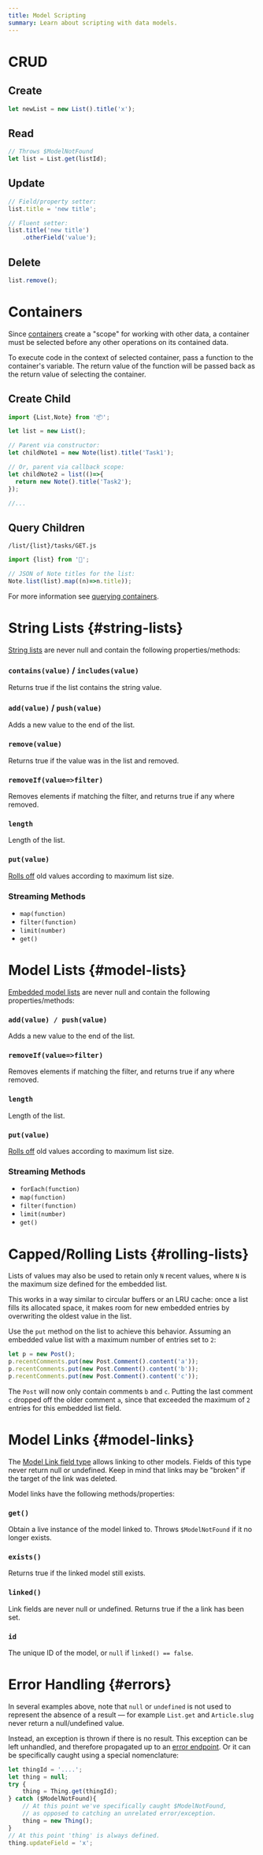 ```yaml
---
title: Model Scripting
summary: Learn about scripting with data models.
---
```


# CRUD

## Create

```javascript
let newList = new List().title('x');
```

## Read

```javascript
// Throws $ModelNotFound
let list = List.get(listId);
```

## Update

```javascript
// Field/property setter:
list.title = 'new title';

// Fluent setter:
list.title('new title')
    .otherField('value');
```

## Delete

```javascript
list.remove();
```

# Containers

Since [containers](/🗄/Article/models/containers.md) create a "scope" for
working with other data, a container must be selected
before any other operations on its contained data.

To execute code in the context of selected container, pass a function
to the container's variable.  The return value of the function
will be passed back as the return value of selecting the container.

## Create Child

```javascript
import {List,Note} from '📦';

let list = new List();

// Parent via constructor:
let childNote1 = new Note(list).title('Task1');

// Or, parent via callback scope:
let childNote2 = list(()=>{
  return new Note().title('Task2');
});

//...
```

## Query Children

```file-name
/list/{list}/tasks/GET.js
```
```javascript
import {list} from '🔗';

// JSON of Note titles for the list:
Note.list(list).map((n)=>n.title));
```

For more information see [querying containers](/🗄/Article/scripting/queries.md#containers).

# String Lists {#string-lists}

[String lists](/🗄/Article/models/fields.md#lists) are never null and contain the following properties/methods:

### `contains(value)` / `includes(value)`

Returns true if the list contains the string value.

### `add(value)` / `push(value)`

Adds a new value to the end of the list.

### `remove(value)`

Returns true if the value was in the list and removed.

### `removeIf(value=>filter)`

Removes elements if matching the filter, and returns true if any where removed.

### `length`

Length of the list.

### `put(value)`

[Rolls off](/🗄/Article/scripting/models.md#rolling-lists) old values according to maximum list size.

### Streaming Methods

- `map(function)`
- `filter(function)`
- `limit(number)`
- `get()`

# Model Lists {#model-lists}

[Embedded model lists](/🗄/Article/models/fields.md#lists) are never null and contain the following properties/methods:

### `add(value) / push(value)`

Adds a new value to the end of the list.

### `removeIf(value=>filter)`

Removes elements if matching the filter, and returns true if any where removed.

### `length`

Length of the list.

### `put(value)`

[Rolls off](/🗄/Article/scripting/models.md#rolling-lists) old values according to maximum list size.

### Streaming Methods

- `forEach(function)`
- `map(function)`
- `filter(function)`
- `limit(number)`
- `get()`

# Capped/Rolling Lists {#rolling-lists}

Lists of values may also be used to retain only `N` recent values,
where `N` is the maximum size defined for the embedded list.

This works in a way similar to circular buffers or an LRU cache:
once a list fills its allocated space,
it makes room for new embedded entries by overwriting the oldest value in the list.

Use the `put` method on the list to achieve this behavior.
Assuming an embedded value list with a maximum number of entries set to `2`:

```javascript
let p = new Post();
p.recentComments.put(new Post.Comment().content('a'));
p.recentComments.put(new Post.Comment().content('b'));
p.recentComments.put(new Post.Comment().content('c'));
```

The `Post` will now only contain comments `b` and `c`.
Putting the last comment `c` dropped off the older comment `a`,
since that exceeded the maximum of `2` entries for this embedded list field.

# Model Links {#model-links}

The [Model Link field type](/🗄/Article/models/fields.md#model-links)
allows linking to other models. Fields of this type never return null or undefined.
Keep in mind that links may be "broken" if the target of the link was deleted.

Model links have the following methods/properties:

### `get()`

Obtain a live instance of the model linked to.  Throws `$ModelNotFound` if it no longer exists.

### `exists()`

Returns true if the linked model still exists.

### `linked()`

Link fields are never null or undefined.  Returns true if the a link has been set.

### `id`

The unique ID of the model, or `null` if `linked() == false`.

# Error Handling {#errors}

In several examples above, note that `null` or `undefined`
is not used to represent the absence of a result &mdash; for example `List.get` and
`Article.slug` never return a null/undefined value.

Instead, an exception is thrown if there is no result.  This exception can be left unhandled,
and therefore propagated up to an [error endpoint](/🗄/Article/endpoints/errors.md).
Or it can be specifically caught using a special nomenclature:

```javascript
let thingId = '....';
let thing = null;
try {
    thing = Thing.get(thingId);
} catch ($ModelNotFound){
    // At this point we've specifically caught $ModelNotFound,
    // as opposed to catching an unrelated error/exception.
    thing = new Thing();
}
// At this point 'thing' is always defined.
thing.updateField = 'x';
```